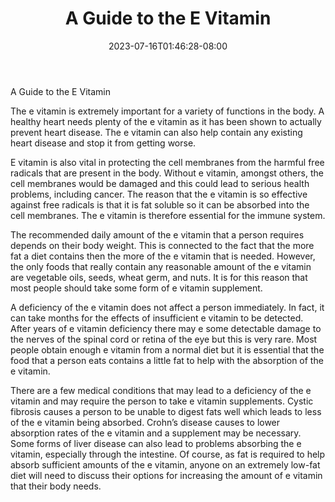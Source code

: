 ﻿---
title: "A Guide to the E Vitamin"
date: 2023-07-16T01:46:28-08:00
description: "Vitamins Tips for Web Success"
featured_image: "/images/Vitamins.jpg"
tags: ["Vitamins"]
---

A Guide to the E Vitamin

The e vitamin is extremely important for a variety of functions in the body. A healthy heart needs plenty of the e vitamin as it has been shown to actually prevent heart disease. The e vitamin can also help contain any existing heart disease and stop it from getting worse.

E vitamin is also vital in protecting the cell membranes from the harmful free radicals that are present in the body. Without e vitamin, amongst others, the cell membranes would be damaged and this could lead to serious health problems, including cancer. The reason that the e vitamin is so effective against free radicals is that it is fat soluble so it can be absorbed into the cell membranes. The e vitamin is therefore essential for the immune system.
 
The recommended daily amount of the e vitamin that a person requires depends on their body weight. This is connected to the fact that the more fat a diet contains then the more of the e vitamin that is needed. However, the only foods that really contain any reasonable amount of the e vitamin are vegetable oils, seeds, wheat germ, and nuts. It is for this reason that most people should take some form of e vitamin supplement.

A deficiency of the e vitamin does not affect a person immediately. In fact, it can take months for the effects of insufficient e vitamin to be detected. After years of e vitamin deficiency there may e some detectable damage to the nerves of the spinal cord or retina of the eye but this is very rare. Most people obtain enough e vitamin from a normal diet but it is essential that the food that a person eats contains a little fat to help with the absorption of the e vitamin.

There are a few medical conditions that may lead to a deficiency of the e vitamin and may require the person to take e vitamin supplements. Cystic fibrosis causes a person to be unable to digest fats well which leads to less of the e vitamin being absorbed. Crohn’s disease causes to lower absorption rates of the e vitamin and a supplement may be necessary. Some forms of liver disease can also lead to problems absorbing the e vitamin, especially through the intestine. Of course, as fat is required to help absorb sufficient amounts of the e vitamin, anyone on an extremely low-fat diet will need to discuss their options for increasing the amount of e vitamin that their body needs.


